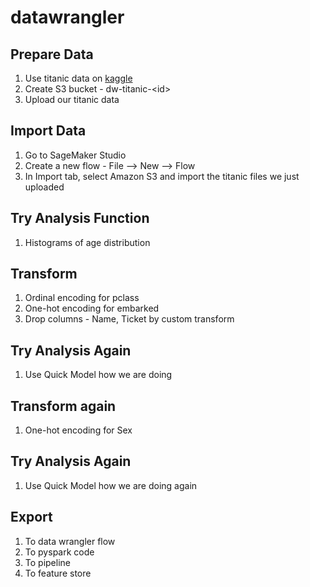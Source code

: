 # datawrangler

## Prepare Data 
1. Use titanic data on [kaggle](https://www.kaggle.com/c/titanic/data) 
1. Create S3 bucket - dw-titanic-\<id\>
1. Upload our titanic data   
  
## Import Data 
1. Go to SageMaker Studio 
1. Create a new flow - File --> New --> Flow 
1. In Import tab, select Amazon S3 and import the titanic files we just uploaded 

## Try Analysis Function 
1. Histograms of age distribution 


## Transform 
1. Ordinal encoding for pclass 
1. One-hot encoding for embarked 
1. Drop columns - Name, Ticket by custom transform 

## Try Analysis Again 
1. Use Quick Model how we are doing 

## Transform again 
1. One-hot encoding for Sex 

## Try Analysis Again 
1. Use Quick Model how we are doing again 

## Export 
1. To data wrangler flow 
1. To pyspark code
1. To pipeline 
1. To feature store 






  

